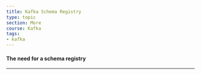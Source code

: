 ```yaml
---
title: Kafka Schema Registry
type: topic
section: More
course: Kafka
tags:
- kafka
---
```

#### The need for a schema registry





---